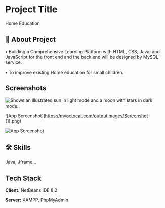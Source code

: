 
# Project Title

Home Education


## 🚀 About Project

**•** Building a Comprehensive Learning Platform with HTML, CSS, Java, and JavaScript for the front end and the back end will be designed by MySQL service.

**•** To improve existing Home education for small children.


## Screenshots

<picture>
    <img alt="Shows an illustrated sun in light mode and a moon with stars in dark mode." src="https://user-images.githubusercontent.com/outputImages/Screenshot (1).png">
</picture>

![App Screenshot](https://myoctocat.com/outputImages/Screenshot (1).png)

![App Screenshot](https://via.placeholder.com/468x300?text=App+Screenshot+Here)


## 🛠 Skills
Java, Jframe...


## Tech Stack

**Client:** NetBeans IDE 8.2

**Server:** XAMPP, PhpMyAdmin

